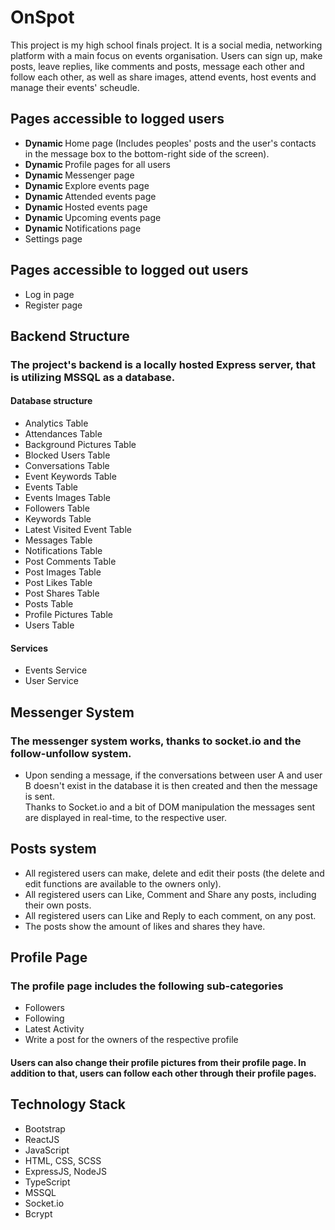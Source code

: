 # OnSpot

This project is my high school finals project. It is a social media, networking platform with a main focus on events organisation. Users can sign up, make posts, leave replies, like comments and posts, message each other and follow each other, as well as share images, attend events, host events and manage their events' scheudle.

## Pages accessible to logged users
<ul>
    <li> <strong> Dynamic </strong> Home page (Includes peoples' posts and the user's contacts in the message box to the bottom-right side of the screen). </li>
    <li> <strong> Dynamic </strong> Profile pages for all users</li>
    <li> <strong> Dynamic </strong> Messenger page</li>
    <li> <strong> Dynamic </strong> Explore events page</li>
    <li> <strong> Dynamic </strong> Attended events page</li>
    <li> <strong> Dynamic </strong> Hosted events page</li>
    <li> <strong> Dynamic </strong> Upcoming events page</li>
    <li> <strong> Dynamic </strong> Notifications page</li>
    <li> Settings page</li>

</ul>

## Pages accessible to logged out users
<ul>
    <li>Log in page</li>
    <li>Register page</li>
</ul>

## Backend Structure
### The project's backend is a locally hosted Express server, that is utilizing MSSQL as a database.

#### Database structure
<ul>
    <li>Analytics Table</li>
    <li>Attendances Table</li>
    <li>Background Pictures Table</li>
    <li>Blocked Users Table</li>
    <li>Conversations Table</li>
    <li>Event Keywords Table</li>
    <li>Events Table</li>
    <li>Events Images Table</li>
    <li>Followers Table</li>
    <li>Keywords Table</li>
    <li>Latest Visited Event Table</li>
    <li>Messages Table</li>
    <li>Notifications Table</li>
    <li>Post Comments Table</li>
    <li>Post Images Table</li>
    <li>Post Likes Table</li>
    <li>Post Shares Table</li>
    <li>Posts Table</li>
    <li>Profile Pictures Table</li>
    <li>Users Table</li>
</ul>

#### Services
<ul>
    <li> Events Service </li>
    <li> User Service </li>
</ul>

## Messenger System
### The messenger system works, thanks to socket.io and the follow-unfollow system. 

<ul>
    <li> Upon sending a message, if the conversations between user A and user B doesn't exist in the database it is then created and then the message is sent. 
        <br> Thanks to Socket.io and a bit of DOM manipulation the messages sent are displayed in real-time, to the respective user. 
    </li>
</ul>

## Posts system

<ul>
    <li>All registered users can make, delete and edit their posts (the delete and edit functions are available to the owners only).</li>
    <li>All registered users can Like, Comment and Share any posts, including their own posts.</li>
    <li>All registered users can Like and Reply to each comment, on any post.</li>
    <li>The posts show the amount of likes and shares they have.</li>
</ul>

## Profile Page
### The profile page includes the following sub-categories
<ul>
    <li> Followers </li>
    <li> Following </li>
    <li> Latest Activity </li>
    <li> Write a post for the owners of the respective profile </li>
</ul>

#### Users can also change their profile pictures from their profile page. In addition to that, users can follow each other through their profile pages.

## Technology Stack 
<ul>
    <li>Bootstrap</li>
    <li>ReactJS</li>
    <li>JavaScript</li>
    <li>HTML, CSS, SCSS</li>
    <li>ExpressJS, NodeJS</li>
    <li>TypeScript</li>
    <li>MSSQL</li>
    <li>Socket.io</li>
    <li>Bcrypt</li>
</ul>
